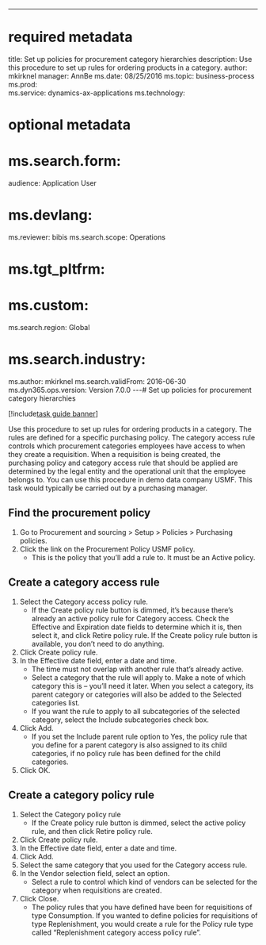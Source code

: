 --- 
# required metadata 
 
title: Set up policies for procurement category hierarchies
description: Use this procedure to set up rules for ordering products in a category. 
author: mkirknel
manager: AnnBe 
ms.date: 08/25/2016
ms.topic: business-process 
ms.prod:  
ms.service: dynamics-ax-applications 
ms.technology:  
 
# optional metadata 
 
# ms.search.form:   
audience: Application User 
# ms.devlang:  
ms.reviewer: bibis
ms.search.scope: Operations 
# ms.tgt_pltfrm:  
# ms.custom:  
ms.search.region: Global
# ms.search.industry: 
ms.author: mkirknel
ms.search.validFrom: 2016-06-30 
ms.dyn365.ops.version: Version 7.0.0 
---# Set up policies for procurement category hierarchies

[!include[task guide banner](../../includes/task-guide-banner.md)]

Use this procedure to set up rules for ordering products in a category. The rules are defined for a specific purchasing policy. The category access rule controls which procurement categories employees have access to when they create a requisition. When a requisition is being created, the purchasing policy and category access rule that should be applied are determined by the legal entity and the operational unit that the employee belongs to. You can use this procedure in demo data company USMF. This task would typically be carried out by a purchasing manager.


## Find the procurement policy
1. Go to Procurement and sourcing > Setup > Policies > Purchasing policies.
2. Click the link on the Procurement Policy USMF policy.
    * This is the policy that you’ll add a rule to. It must be an Active policy.  

## Create a category access rule
1. Select the Category access policy rule.
    * If the Create policy rule button is dimmed, it’s because there’s already an active policy rule for Category access. Check the Effective and Expiration date fields to determine which it is, then select it, and click Retire policy rule. If the Create policy rule button is available, you don’t need to do anything.  
2. Click Create policy rule.
3. In the Effective date field, enter a date and time.
    * The time must not overlap with another rule that’s already active.  
    * Select a category that the rule will apply to. Make a note of which category this is – you’ll need it later. When you select a category, its parent category or categories will also be added to the Selected categories list.  
    * If you want the rule to apply to all subcategories of the selected category, select the Include subcategories check box.  
4. Click Add.
    * If you set the Include parent rule option to Yes, the policy rule that you define for a parent category is also assigned to its child categories, if no policy rule has been defined for the child categories.  
5. Click OK.

## Create a category policy rule
1. Select the Category policy rule
    * If the Create policy rule button is dimmed, select the active policy rule, and then click Retire policy rule.  
2. Click Create policy rule.
3. In the Effective date field, enter a date and time.
4. Click Add.
5. Select the same category that you used for the Category access rule.
6. In the Vendor selection field, select an option.
    * Select a rule to control which kind of vendors can be selected for the category when requisitions are created.  
7. Click Close.
    * The policy rules that you have defined have been for requisitions of type Consumption. If you wanted to define policies for requisitions of type Replenishment, you would create a rule for the Policy rule type called “Replenishment category access policy rule”.  

